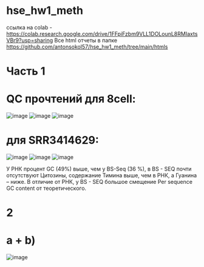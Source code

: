 # hse_hw1_meth

ссылка на colab - https://colab.research.google.com/drive/1FFpiFzbm9VLL1DOLounL8RMIaxtsVBr9?usp=sharing
Все html отчеты в папке https://github.com/antonsokol57/hse_hw1_meth/tree/main/htmls

# Часть 1
# QC прочтений для 8cell:
![image](https://user-images.githubusercontent.com/92381120/154567807-c0a6185d-2833-45e9-a580-f7bf71b23896.png)
![image](https://user-images.githubusercontent.com/92381120/154568007-a20b08fb-8e44-43a5-a4ee-4813aa793ac6.png)
![image](https://user-images.githubusercontent.com/92381120/154568100-f6b9aec9-5b54-4c3c-82dc-eda4a54e96bb.png)
# для SRR3414629:
![image](https://user-images.githubusercontent.com/92381120/154568269-ebaf88f2-14f8-40d6-98f5-39fd3235d23f.png)
![image](https://user-images.githubusercontent.com/92381120/154568312-6e02c828-c3a0-4fdf-9016-68a5e25053b4.png)
![image](https://user-images.githubusercontent.com/92381120/154568343-f8dd0308-3da6-4abc-9d6d-42abf4bb5912.png)

У РНК процент GC (49%) выше, чем у BS-Seq (36 %), в BS - SEQ почти отсутствуют Цитозины, cодержание Тимина выше, чем в РНК, а Гуанина – ниже. В отличие от РНК, у BS - SEQ большое смещение Per sequence GC content от теоретического.
# 2
# a + b)
![image](https://user-images.githubusercontent.com/92381120/154316913-7139abb4-9d42-45e7-a212-23279936529b.png)
